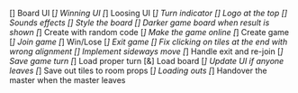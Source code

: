 [] Board UI
    [*] Winning UI
    [*] Loosing UI
    [*] Turn indicator
    [] Logo at the top
    [] Sounds effects
    [] Style the board
    [] Darker game board when result is shown
[*] Create with random code
[*] Make the game online
[*] Create game
[*] Join game
[*] Win/Lose
[*] Exit game
[] Fix clicking on tiles at the end with wrong alignment
[] Implement sideways move
[*] Handle exit and re-join
    [*] Save game turn
    [*] Load proper turn
    [&] Load board
    [*] Update UI if anyone leaves
    [*] Save out tiles to room props
    [*] Loading outs 
    [*] Handover the master when the master leaves
